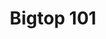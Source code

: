 ---
categories:
- bkk19
description: Bigtop provides an easy way for user to setup Big Data cloud platform
  and try out leading Hadoop-related projects, such as HDFS, Yarn, Mapreduce, and
  Spark. Also, there are lot of commercial usage projects based on bigtop.<br /> <br
  /> In this session, I will cover the following:<br /> * Bigtop on Arm Server<br
  /> * Set up a 3-node cluster with Bigtop<br /> * Run HiBench for Hadoop and Spark
image:
  featured: 'true'
  path: /assets/images/featured-images/bkk19/BKK19-TR01.png
session_attendee_num: '6'
session_id: BKK19-TR01
session_room: Session Room 1 (Lotus 1-2)
session_slot:
  end_time: '2019-04-02 14:50:00'
  start_time: '2019-04-02 14:00:00'
session_speakers:
- speaker_bio: Work in Arm software ecosystem more than 10 years. Want to share my
    recent experience in Big Data.
  speaker_company: LINARO
  speaker_image: /assets/images/speakers/bkk19/guodong-xu
  speaker_location: ''
  speaker_name: Guodong Xu
  speaker_position: Tech Lead
  speaker_username: guodong
session_track: Big Data
tag: session
tags:
- Big Data
title: Bigtop 101
---